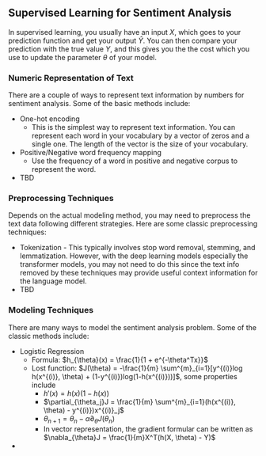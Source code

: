 ## Supervised Learning for Sentiment Analysis
In supervised learning, you usually have an input $X$, which goes to your prediction function and get your output $\hat{Y}$. You can then compare your prediction with the true value $Y$, and this gives you the the cost which you use to update the parameter $\theta$ of your model.

### Numeric Representation of Text
There are a couple of ways to represent text information by numbers for sentiment analysis. Some of the basic methods include:
- One-hot encoding
  - This is the simplest way to represent text information. You can represent each word in your vocabulary by a vector of zeros and a single one. The length of the vector is the size of your vocabulary.
- Positive/Negative word frequency mapping
  - Use the frequency of a word in positive and negative corpus to represent the word.
- TBD

### Preprocessing Techniques
Depends on the actual modeling method, you may need to preprocess the text data following different strategies. Here are some classic preprocessing techniques:
- Tokenization - This typically involves stop word removal, stemming, and lemmatization. However, with the deep learning models especially the transformer models, you may not need to do this since the text info removed by these techniques may provide useful context information for the language model.
- TBD

### Modeling Techniques
There are many ways to model the sentiment analysis problem. Some of the classic methods include:
- Logistic Regression
  - Formula: $h_{\theta}(x) = \frac{1}{1 + e^{-\theta^Tx}}$
  - Lost function: $J(\theta) = -\frac{1}{m} \sum^{m}_{i=1}[y^{(i)}log h(x^{(i)}, \theta) + (1-y^{(i)})log(1-h(x^{(i)}))]$, some properties include
    - $h'(x) = h(x) (1 - h(x))$
    - $\partial_{\theta_j}J = \frac{1}{m} \sum^{m}_{i=1}(h(x^{(i)}, \theta) - y^{(i)})x^{(i)}_j$
    - $\theta_{n+1} = \theta_{n} - \alpha \partial_{\theta}J(\theta_{n})$
    - In vector representation, the gradient formular can be written as $\nabla_{\theta}J = \frac{1}{m}X^T(h(X, \theta) - Y)$
- 
